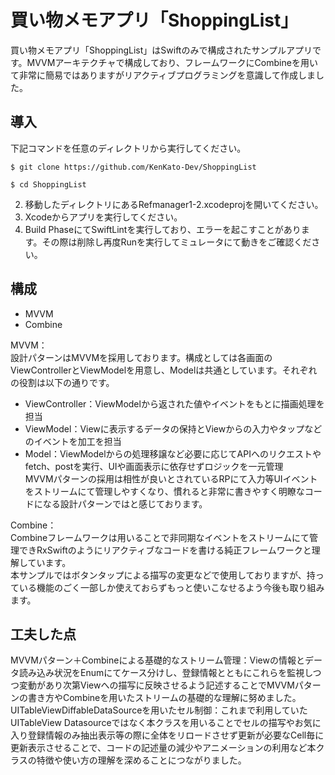 # 買い物メモアプリ「ShoppingList」
買い物メモアプリ「ShoppingList」はSwiftのみで構成されたサンプルアプリです。MVVMアーキテクチャで構成しており、フレームワークにCombineを用いて非常に簡易ではありますがリアクティブプログラミングを意識して作成しました。  
## 導入
下記コマンドを任意のディレクトリから実行してください。
```  
$ git clone https://github.com/KenKato-Dev/ShoppingList  
  
$ cd ShoppingList  
```  
2. 移動したディレクトリにあるRefmanager1-2.xcodeprojを開いてください。  
3. Xcodeからアプリを実行してください。  
4. Build PhaseにてSwiftLintを実行しており、エラーを起こすことがあります。その際は削除し再度Runを実行してミュレータにて動きをご確認ください。  
## 構成
- MVVM
- Combine

MVVM：  
設計パターンはMVVMを採用しております。構成としては各画面のViewControllerとViewModelを用意し、Modelは共通としています。それぞれの役割は以下の通りです。  
  - ViewController：ViewModelから返された値やイベントをもとに描画処理を担当
  - ViewModel：Viewに表示するデータの保持とViewからの入力やタップなどのイベントを加工を担当  
  - Model：ViewModelからの処理移譲など必要に応じてAPIへのリクエストやfetch、postを実行、UIや画面表示に依存せずロジックを一元管理  
  MVVMパターンの採用は相性が良いとされているRPにて入力等UIイベントをストリームにて管理しやすくなり、慣れると非常に書きやすく明瞭なコードになる設計パターンではと感じております。  
  
Combine：  
Combineフレームワークは用いることで非同期なイベントをストリームにて管理できRxSwiftのようにリアクティブなコードを書ける純正フレームワークと理解しています。  
本サンプルではボタンタップによる描写の変更などで使用しておりますが、持っている機能のごく一部しか使えておらずもっと使いこなせるよう今後も取り組みます。  
## 工夫した点
MVVMパターン＋Combineによる基礎的なストリーム管理：Viewの情報とデータ読み込み状況をEnumにてケース分けし、登録情報とともにこれらを監視しつつ変動があり次第Viewへの描写に反映させるよう記述することでMVVMパターンの書き方やCombineを用いたストリームの基礎的な理解に努めました。  
UITableViewDiffableDataSourceを用いたセル制御：これまで利用していたUITableView Datasourceではなく本クラスを用いることでセルの描写やお気に入り登録情報のみ抽出表示等の際に全体をリロードさせず更新が必要なCell毎に更新表示させることで、コードの記述量の減少やアニメーションの利用など本クラスの特徴や使い方の理解を深めることにつながりました。
